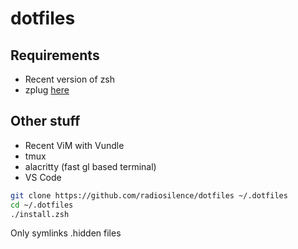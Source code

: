 # dotfiles

## Requirements

- Recent version of zsh
- zplug [here](https://github.com/zplug/zplug)

## Other stuff

- Recent ViM with Vundle
- tmux
- alacritty (fast gl based terminal)
- VS Code

```zsh
git clone https://github.com/radiosilence/dotfiles ~/.dotfiles
cd ~/.dotfiles
./install.zsh
```

Only symlinks .hidden files

